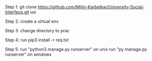Step 1: 
	git clone https://github.com/Mihir-Karbelkar/University-Social-Interface.git usi
	
Step 2:
	create a virtual env 

Step 3:
	change directory to prac

Step 4:
	run pip3 install -r req.txt

Step 5:
	run "python3 manage.py runserver" on unix
	run "py manage.py runserver" on windows
 
